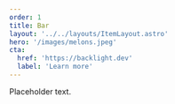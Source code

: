 ```yaml
---
order: 1
title: Bar
layout: '../../layouts/ItemLayout.astro'
hero: '/images/melons.jpeg'
cta: 
  href: 'https://backlight.dev'
  label: 'Learn more'
---
```


Placeholder text.
